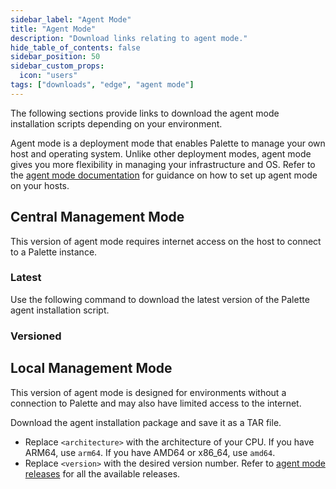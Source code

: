 ```yaml
---
sidebar_label: "Agent Mode"
title: "Agent Mode"
description: "Download links relating to agent mode."
hide_table_of_contents: false
sidebar_position: 50
sidebar_custom_props:
  icon: "users"
tags: ["downloads", "edge", "agent mode"]
---
```


The following sections provide links to download the agent mode installation scripts depending on your environment.

Agent mode is a deployment mode that enables Palette to manage your own host and operating system. Unlike other
deployment modes, agent mode gives you more flexibility in managing your infrastructure and OS. Refer to the
[agent mode documentation](../deployment-modes/agent-mode/agent-mode.md) for guidance on how to set up agent mode on
your hosts.

## Central Management Mode

This version of agent mode requires internet access on the host to connect to a Palette instance.

### Latest

Use the following command to download the latest version of the Palette agent installation script.

<PartialsComponent category="agent-mode" name="agent-mode-latest-version" />

### Versioned

<PartialsComponent category="agent-mode" name="agent-mode-versioned" />

## Local Management Mode

This version of agent mode is designed for environments without a connection to Palette and may also have limited access
to the internet.

Download the agent installation package and save it as a TAR file.

- Replace `<architecture>` with the architecture of your CPU. If you have ARM64, use `arm64`. If you have AMD64 or
  x86_64, use `amd64`.
- Replace `<version>` with the desired version number. Refer to
  [agent mode releases](https://github.com/spectrocloud/agent-mode/releases) for all the available releases.

<PartialsComponent category="agent-mode" name="agent-mode-airgap-version" />
